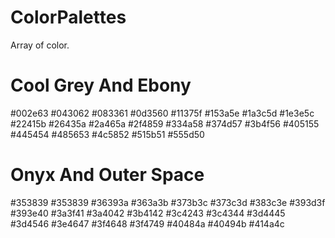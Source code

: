# ColorPalettes
Array of color.

# Cool Grey And Ebony
#002e63
#043062
#083361
#0d3560
#11375f
#153a5e
#1a3c5d
#1e3e5c
#22415b
#26435a
#2a465a
#2f4859
#334a58
#374d57
#3b4f56
#405155
#445454
#485653
#4c5852
#515b51
#555d50

# Onyx And Outer Space
#353839
#353839
#36393a
#363a3b
#373b3c
#373c3d
#383c3e
#393d3f
#393e40
#3a3f41
#3a4042
#3b4142
#3c4243
#3c4344
#3d4445
#3d4546
#3e4647
#3f4648
#3f4749
#40484a
#40494b
#414a4c
